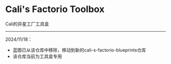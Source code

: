 # Cali's Factorio Toolbox

Cali的异星工厂工具盒

---

2024/11/18：

- 蓝图已从该仓库中移除，移动到新的cali-s-factorio-blueprints仓库
- 该仓库当前为工具盒专用
